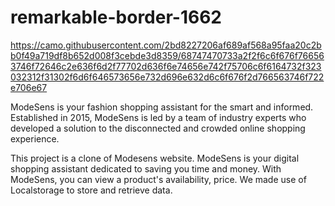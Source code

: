 # remarkable-border-1662
https://camo.githubusercontent.com/2bd8227206af689af568a95faa20c2bb0f49a719df8b652d008f3cebde3d8359/68747470733a2f2f6c6f676f766563746f72646c2e636f6d2f77702d636f6e74656e742f75706c6f6164732f323032312f31302f6d6f646573656e732d696e632d6c6f676f2d766563746f722e706e67

ModeSens is your fashion shopping assistant for the smart and informed. Established in 2015, ModeSens is led by a team of industry experts who developed a solution to the disconnected and crowded online shopping experience.


This project is a clone of Modesens website. ModeSens is your digital shopping assistant dedicated to saving you time and money. With ModeSens, you can view a product's availability, price. We made use of Localstorage to store and retrieve data.
